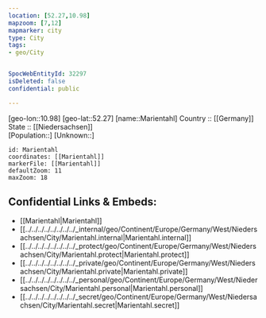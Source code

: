 ```yaml
---
location: [52.27,10.98] 
mapzoom: [7,12] 
mapmarker: city 
type: City
tags:
- geo/City


SpocWebEntityId: 32297
isDeleted: false
confidential: public

---
```

[geo-lon::10.98] 
[geo-lat::52.27] 
[name::Marientahl] 
Country :: [[Germany]]  
State :: [[Niedersachsen]]  
[Population::] 
[Unknown::] 


```leaflet
id: Marientahl
coordinates: [[Marientahl]] 
markerFile: [[Marientahl]] 
defaultZoom: 11 
maxZoom: 18
```


## Confidential Links & Embeds: 
- [[Marientahl|Marientahl]]  
- [[../../../../../../../../_internal/geo/Continent/Europe/Germany/West/Niedersachsen/City/Marientahl.internal|Marientahl.internal]] 
- [[../../../../../../../../_protect/geo/Continent/Europe/Germany/West/Niedersachsen/City/Marientahl.protect|Marientahl.protect]] 
- [[../../../../../../../../_private/geo/Continent/Europe/Germany/West/Niedersachsen/City/Marientahl.private|Marientahl.private]] 
- [[../../../../../../../../_personal/geo/Continent/Europe/Germany/West/Niedersachsen/City/Marientahl.personal|Marientahl.personal]] 
- [[../../../../../../../../_secret/geo/Continent/Europe/Germany/West/Niedersachsen/City/Marientahl.secret|Marientahl.secret]] 
